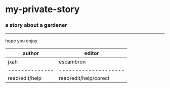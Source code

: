 # my-private-story
### a story about a gardener
********************************************************************************************************************************************************************
hope you enjoy

author        |editor
--------------|-------
jxah          |escambron
--------------|--------------------
read/edit/help|read/edit/help/corect
